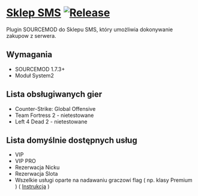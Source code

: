 # [Sklep SMS](https://sklep-sms.pl/) [![Release](https://img.shields.io/github/v/release/gammerce/plugin-sourcemod)](https://github.com/gammerce/plugin-sourcemod/releases/latest)

Plugin SOURCEMOD do Sklepu SMS, który umożliwia dokonywanie zakupow z serwera.

## Wymagania
* SOURCEMOD 1.7.3+
* Moduł System2

## Lista obsługiwanych gier
* Counter-Strike: Global Offensive
* Team Fortress 2 - nietestowane
* Left 4 Dead 2 - nietestowane

## Lista domyślnie dostępnych usług
* VIP
* VIP PRO
* Rezerwacja Nicku
* Rezerwacja Slota
* Wszelkie usługi oparte na nadawaniu graczowi flag ( np. klasy Premium ) ( [Instrukcja](https://github.com/gammerce/plugin-sourcemod/wiki/Utworzenie-us%C5%82ugi-nadaj%C4%85cej-graczowi-flagi) )
